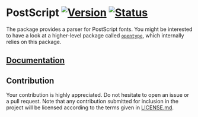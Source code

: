 # PostScript [![Version][version-img]][version-url] [![Status][status-img]][status-url]

The package provides a parser for PostScript fonts. You might be interested to
have a look at a higher-level package called [`opentype`][opentype], which
internally relies on this package.

## [Documentation][doc]

## Contribution

Your contribution is highly appreciated. Do not hesitate to open an issue or a
pull request. Note that any contribution submitted for inclusion in the project
will be licensed according to the terms given in [LICENSE.md](LICENSE.md).

[opentype]: https://github.com/bodoni/opentype

[doc]: https://bodoni.github.io/postscript
[status-img]: https://travis-ci.org/bodoni/postscript.svg?branch=master
[status-url]: https://travis-ci.org/bodoni/postscript
[version-img]: https://img.shields.io/crates/v/postscript.svg
[version-url]: https://crates.io/crates/postscript
